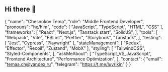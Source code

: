 ## Hi there 👋

{
  "name": "Chesnokov Tema",
  "role": "Middle Frontend Developer",
  "pronouns": "he/him",
  "code": [
    "JavaScript",
    "TypeScript",
    "HTML",
    "CSS"
  ],
  "frameworks": [
    "React",
    "Next.js",
    "Tanstack start",
    "SolidJS",
  ],
  "tools": [
    "Webpack",
    "Vite",
    "ESLint",
    "Prettier",
    "Storybook",
    "Tanstack",
  ],
  "testing": [
    "Jest",
    "Cypress",
    "Playwright"
  ],
  "stateManagement": [
    "Redux",
    "Effector",
    "Recoil",
    "Zustand",
    "MobX"
  ],
  "styling": [
    "TailwindCSS",
    "Styled-Components",
  ],
  "askMeAbout": [
    "TypeScript_VS_JavaScript",
    "Frontend Architecture",
    "Performance Optimization",
  ],
  "contact": {
    "email": "temaa.ch@yandex.ru",
    "telegram": "https://t.me/luvrikin"
  }
}
